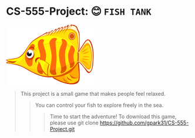# CS-555-Project: :blush: `FISH TANK`
![baidu](https://github.com/gpark31/CS-555-Project/blob/main/Assets/Underwater%20Game%20Kit/Creatures/96dpi/butterflyfish/_character-setup.png "logo")
> This project is a small game that makes people feel relaxed.
>> You can control your fish to explore freely in the sea.
>>> Time to start the adventure!
>>> To download this game, please use git clone https://github.com/gpark31/CS-555-Project.git
